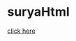 # suryaHtml

<a href="https://suryareddy-2003.github.io/suryaHtml/" target="/blank"> click here</a>

